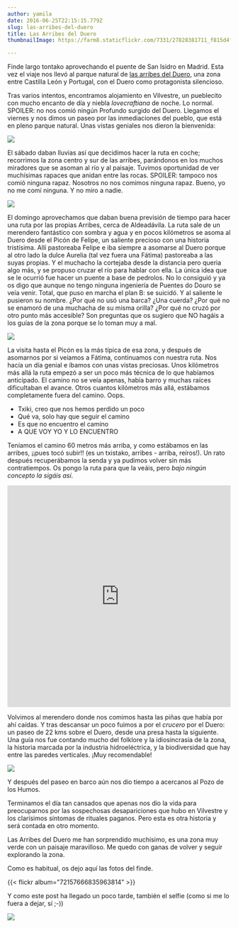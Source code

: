 ```yaml
---
author: yamila
date: 2016-06-25T22:15:15.779Z
slug: las-arribes-del-duero
title: Las Arribes del Duero
thumbnailImage: https://farm8.staticflickr.com/7331/27828381711_f815d4fe0b.jpg

---
```


Finde largo tontako aprovechando el puente de San Isidro en Madrid. Esta vez el viaje nos llevó al parque natural de <a href="https://es.wikipedia.org/wiki/Parque_natural_de_Arribes_del_Duero" target="_new">las arribes del Duero</a>, una zona entre Castilla León y Portugal, con el Duero como protagonista silencioso.

Tras varios intentos, encontramos alojamiento en Vilvestre, un pueblecito con mucho encanto de día y niebla <em>lovecraftiana</em> de noche. Lo normal. SPOILER: no nos comió ningún Profundo surgido del Duero. Llegamos el viernes y nos dimos un paseo por las inmediaciones del pueblo, que está en pleno parque natural. Unas vistas geniales nos dieron la bienvenida:

<img src="https://farm8.staticflickr.com/7419/27803612202_aab9bef2ed_h.jpg"/>

El sábado daban lluvias así que decidimos hacer la ruta en coche; recorrimos la zona centro y sur de las arribes, parándonos en los muchos miradores que se asoman al río y al paisaje. Tuvimos oportunidad de ver muchísimas rapaces que anidan entre las rocas. SPOILER: tampoco nos comió ninguna rapaz. Nosotros no nos comimos ninguna rapaz. Bueno, yo no me comí ninguna. Y no miro a nadie.

<img src="https://farm8.staticflickr.com/7331/27828381711_f815d4fe0b.jpg" />

El domingo aprovechamos que daban buena previsión de tiempo para hacer una ruta por las propias Arribes, cerca de Aldeadávila. La ruta sale de un merendero fantástico con sombra y agua y en pocos kilómetros se asoma al Duero desde el Picón de Felipe, un saliente precioso con una historia tristísima. Allí pastoreaba Felipe e iba siempre a asomarse al Duero porque al otro lado la dulce Aurelia (tal vez fuera una Fátima) pastoreaba a las suyas propias. Y el muchacho la cortejaba desde la distancia pero queria algo más, y se propuso cruzar el río para hablar con ella. La única idea que se le ocurrió fue hacer un puente a base de pedrolos. No lo consiguió y ya os digo que aunque no tengo ninguna ingeniería de Puentes do Douro se veía venir. Total, que puso en marcha el plan B: se suicidó. Y al saliente le pusieron su nombre. ¿Por qué no usó una barca? ¿Una cuerda? ¿Por qué no se enamoró de una muchacha de su misma orilla? ¿Por qué no cruzó por otro punto más accesible? Son preguntas que os sugiero que NO hagáis a los guías de la zona porque se lo toman muy a mal.

<img src="https://farm8.staticflickr.com/7364/27292249343_cf1cf715aa.jpg" />

La visita hasta el Picón es la más típica de esa zona, y después de asomarnos por si veíamos a Fátima, continuamos con nuestra ruta. Nos hacía un día genial e íbamos con unas vistas preciosas. Unos kilómetros más allá la ruta empezó a ser un poco más técnica de lo que habíamos anticipado. El camino no se veía apenas, había barro y muchas raíces dificultaban el avance. Otros cuantos kilómetros más allá, estábamos completamente fuera del camino. Oops.

- Txiki, creo que nos hemos perdido un poco
- Qué va, solo hay que seguir el camino
- Es que no encuentro el camino
- A QUE VOY YO Y LO ENCUENTRO

Teníamos el camino 60 metros más arriba, y como estábamos en las arribes, ¡¡pues tocó subir!! (es un txistako, arribes - arriba, reíros!). Un rato después recuperábamos la senda y ya pudimos volver sin más contratiempos. Os pongo la ruta para que la veáis, pero *bajo ningún concepto la sigáis así*.

<iframe width='100%' height='500px' frameBorder='0' src='https://a.tiles.mapbox.com/v4/yamila.nlplkcgn/attribution,zoompan,zoomwheel.html?access_token=pk.eyJ1IjoieWFtaWxhIiwiYSI6IjUzNDE5ZDRkZjBiZjBiZDY0YTBhZjBmNmUyZGYzYTZiIn0.okLJEzGsBQ6IOgn1mhToIQ#14/41.227/-6.656'></iframe>

Volvimos al merendero donde nos comimos hasta las piñas que había por ahí caídas. Y tras descansar un poco fuimos a por el <em>crucero</em> por el Duero: un paseo de 22 kms sobre el Duero, desde una presa hasta la siguiente. Una guía nos fue contando mucho del folklore y la idiosincrasia de la zona, la historia marcada por la industria hidroeléctrica, y la biodiversidad que hay entre las paredes verticales. ¡Muy recomendable!

<img src="https://farm8.staticflickr.com/7337/27870399946_234eb05149.jpg" />

Y después del paseo en barco aún nos dio tiempo a acercanos al Pozo de los Humos.

Terminamos el día tan cansados que apenas nos dio la vida para preocuparnos por las sospechosas desapariciones que hubo en Vilvestre y los clarísimos síntomas de rituales paganos. Pero esta es otra historia y será contada en otro momento.

Las Arribes del Duero me han sorprendido muchísimo, es una zona muy verde con un paisaje maravilloso. Me quedo con ganas de volver y seguir explorando la zona.

Como es habitual, os dejo aquí las fotos del finde.

{{< flickr album="72157666835963814" >}}

Y como este post ha llegado un poco tarde, también el selfie (como si me lo fuera a dejar, sí ;-))

<img src="https://farm8.staticflickr.com/7230/27292248263_1eba181f31.jpg" />
